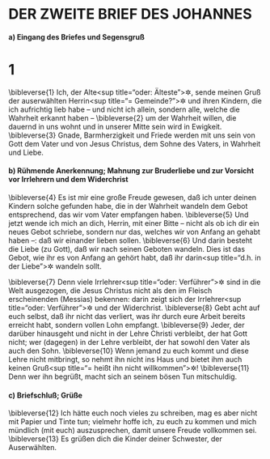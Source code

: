 # DER ZWEITE BRIEF DES JOHANNES

#### a) Eingang des Briefes und Segensgruß

# 1
\bibleverse{1} Ich, der Alte<sup title=“oder: Älteste”>&#x2732;</sup>, sende meinen Gruß der auserwählten Herrin<sup title=“= Gemeinde?”>&#x2732;</sup> und ihren Kindern, die ich aufrichtig lieb habe – und nicht ich allein, sondern alle, welche die Wahrheit erkannt haben –
\bibleverse{2} um der Wahrheit willen, die dauernd in uns wohnt und in unserer Mitte sein wird in Ewigkeit.
\bibleverse{3} Gnade, Barmherzigkeit und Friede werden mit uns sein von Gott dem Vater und von Jesus Christus, dem Sohne des Vaters, in Wahrheit und Liebe.

#### b) Rühmende Anerkennung; Mahnung zur Bruderliebe und zur Vorsicht vor Irrlehrern und dem Widerchrist

\bibleverse{4} Es ist mir eine große Freude gewesen, daß ich unter deinen Kindern solche gefunden habe, die in der Wahrheit wandeln dem Gebot entsprechend, das wir vom Vater empfangen haben.
\bibleverse{5} Und jetzt wende ich mich an dich, Herrin, mit einer Bitte – nicht als ob ich dir ein neues Gebot schriebe, sondern nur das, welches wir von Anfang an gehabt haben –: daß wir einander lieben sollen.
\bibleverse{6} Und darin besteht die Liebe (zu Gott), daß wir nach seinen Geboten wandeln. Dies ist das Gebot, wie ihr es von Anfang an gehört habt, daß ihr darin<sup title=“d.h. in der Liebe”>&#x2732;</sup> wandeln sollt.

\bibleverse{7} Denn viele Irrlehrer<sup title=“oder: Verführer”>&#x2732;</sup> sind in die Welt ausgezogen, die Jesus Christus nicht als den im Fleisch erscheinenden (Messias) bekennen: darin zeigt sich der Irrlehrer<sup title=“oder: Verführer”>&#x2732;</sup> und der Widerchrist.
\bibleverse{8} Gebt acht auf euch selbst, daß ihr nicht das verliert, was ihr durch eure Arbeit bereits erreicht habt, sondern vollen Lohn empfangt.
\bibleverse{9} Jeder, der darüber hinausgeht und nicht in der Lehre Christi verbleibt, der hat Gott nicht; wer (dagegen) in der Lehre verbleibt, der hat sowohl den Vater als auch den Sohn.
\bibleverse{10} Wenn jemand zu euch kommt und diese Lehre nicht mitbringt, so nehmt ihn nicht ins Haus und bietet ihm auch keinen Gruß<sup title=“= heißt ihn nicht willkommen”>&#x2732;</sup>!
\bibleverse{11} Denn wer ihn begrüßt, macht sich an seinem bösen Tun mitschuldig.

#### c) Briefschluß; Grüße

\bibleverse{12} Ich hätte euch noch vieles zu schreiben, mag es aber nicht mit Papier und Tinte tun; vielmehr hoffe ich, zu euch zu kommen und mich mündlich (mit euch) auszusprechen, damit unsere Freude vollkommen sei.
\bibleverse{13} Es grüßen dich die Kinder deiner Schwester, der Auserwählten.